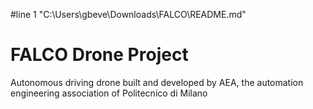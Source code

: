 #line 1 "C:\\Users\\gbeve\\Downloads\\FALCO\\README.md"
# FALCO Drone Project
Autonomous driving drone built and developed by AEA, the automation engineering association of Politecnico di Milano
